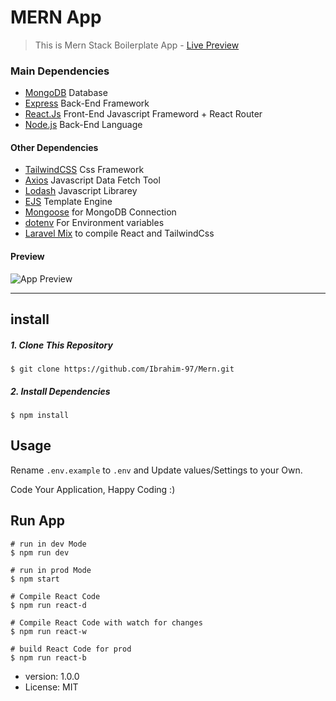 # MERN App
> This is Mern Stack Boilerplate App - [Live Preview](https://mern-starter-ap.herokuapp.com/)

### Main Dependencies
- [MongoDB](https://www.mongodb.com/) Database
- [Express](http://expressjs.com/) Back-End Framework
- [React.Js](https://ar.reactjs.org/) Front-End Javascript Frameword + React Router
- [Node.js](https://nodejs.org/) Back-End Language

#### Other Dependencies
- [TailwindCSS](https://tailwindcss.com/) Css Framework
- [Axios](https://www.npmjs.com/package/axios) Javascript Data Fetch Tool
- [Lodash](https://lodash.com/) Javascript Librarey
- [EJS](https://ejs.co/) Template Engine
- [Mongoose](https://mongoosejs.com/) for MongoDB Connection
- [dotenv](https://www.npmjs.com/package/dotenv) For Environment variables
- [Laravel Mix](https://laravel-mix.com/) to compile React and TailwindCss 
#### Preview
![App Preview](https://raw.githubusercontent.com/Ibrahim-97/Mern-App/master/public/imgs/MERN_Starter_-_2020-09-11_14.25.42.png)

---
## install
##### 1. Clone This Repository
```
$ git clone https://github.com/Ibrahim-97/Mern.git
```
##### 2. Install Dependencies
```
$ npm install
```
## Usage
Rename `.env.example` to `.env` and Update values/Settings to your Own.

Code Your Application, Happy Coding :)

## Run App
```
# run in dev Mode
$ npm run dev

# run in prod Mode
$ npm start

# Compile React Code
$ npm run react-d

# Compile React Code with watch for changes
$ npm run react-w

# build React Code for prod
$ npm run react-b
```

- version: 1.0.0
- License: MIT
